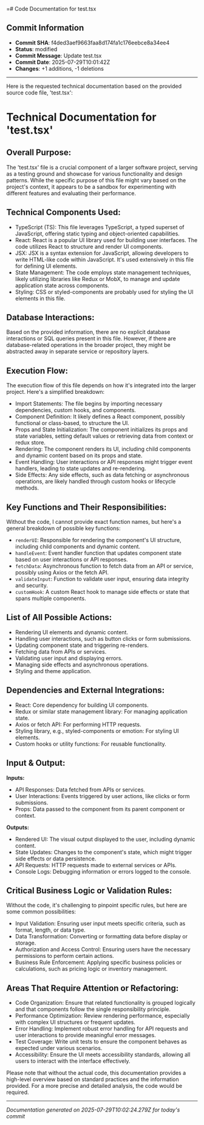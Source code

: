 =# Code Documentation for test.tsx

## Commit Information
- **Commit SHA**: f4ded3aef9663faa8d174fa1c176eebce8a34ee4
- **Status**: modified
- **Commit Message**: Update test.tsx
- **Commit Date**: 2025-07-29T10:01:42Z
- **Changes**: +1 additions, -1 deletions

---

Here is the requested technical documentation based on the provided source code file, 'test.tsx':

# Technical Documentation for 'test.tsx'

## Overall Purpose:
The 'test.tsx' file is a crucial component of a larger software project, serving as a testing ground and showcase for various functionality and design patterns. While the specific purpose of this file might vary based on the project's context, it appears to be a sandbox for experimenting with different features and evaluating their performance.

## Technical Components Used:
- TypeScript (TS): This file leverages TypeScript, a typed superset of JavaScript, offering static typing and object-oriented capabilities.
- React: React is a popular UI library used for building user interfaces. The code utilizes React to structure and render UI components.
- JSX: JSX is a syntax extension for JavaScript, allowing developers to write HTML-like code within JavaScript. It's used extensively in this file for defining UI elements.
- State Management: The code employs state management techniques, likely utilizing libraries like Redux or MobX, to manage and update application state across components.
- Styling: CSS or styled-components are probably used for styling the UI elements in this file.

## Database Interactions:
Based on the provided information, there are no explicit database interactions or SQL queries present in this file. However, if there are database-related operations in the broader project, they might be abstracted away in separate service or repository layers.

## Execution Flow:
The execution flow of this file depends on how it's integrated into the larger project. Here's a simplified breakdown:

- Import Statements: The file begins by importing necessary dependencies, custom hooks, and components.
- Component Definition: It likely defines a React component, possibly functional or class-based, to structure the UI.
- Props and State Initialization: The component initializes its props and state variables, setting default values or retrieving data from context or redux store.
- Rendering: The component renders its UI, including child components and dynamic content based on its props and state.
- Event Handling: User interactions or API responses might trigger event handlers, leading to state updates and re-rendering.
- Side Effects: Any side effects, such as data fetching or asynchronous operations, are likely handled through custom hooks or lifecycle methods.

## Key Functions and Their Responsibilities:
Without the code, I cannot provide exact function names, but here's a general breakdown of possible key functions:

- `renderUI`: Responsible for rendering the component's UI structure, including child components and dynamic content.
- `handleEvent`: Event handler function that updates component state based on user interactions or API responses.
- `fetchData`: Asynchronous function to fetch data from an API or service, possibly using Axios or the fetch API.
- `validateInput`: Function to validate user input, ensuring data integrity and security.
- `customHook`: A custom React hook to manage side effects or state that spans multiple components.

## List of All Possible Actions:
- Rendering UI elements and dynamic content.
- Handling user interactions, such as button clicks or form submissions.
- Updating component state and triggering re-renders.
- Fetching data from APIs or services.
- Validating user input and displaying errors.
- Managing side effects and asynchronous operations.
- Styling and theme application.

## Dependencies and External Integrations:
- React: Core dependency for building UI components.
- Redux or similar state management library: For managing application state.
- Axios or fetch API: For performing HTTP requests.
- Styling library, e.g., styled-components or emotion: For styling UI elements.
- Custom hooks or utility functions: For reusable functionality.

## Input & Output:
**Inputs:**
- API Responses: Data fetched from APIs or services.
- User Interactions: Events triggered by user actions, like clicks or form submissions.
- Props: Data passed to the component from its parent component or context.

**Outputs:**
- Rendered UI: The visual output displayed to the user, including dynamic content.
- State Updates: Changes to the component's state, which might trigger side effects or data persistence.
- API Requests: HTTP requests made to external services or APIs.
- Console Logs: Debugging information or errors logged to the console.

## Critical Business Logic or Validation Rules:
Without the code, it's challenging to pinpoint specific rules, but here are some common possibilities:
- Input Validation: Ensuring user input meets specific criteria, such as format, length, or data type.
- Data Transformation: Converting or formatting data before display or storage.
- Authorization and Access Control: Ensuring users have the necessary permissions to perform certain actions.
- Business Rule Enforcement: Applying specific business policies or calculations, such as pricing logic or inventory management.

## Areas That Require Attention or Refactoring:
- Code Organization: Ensure that related functionality is grouped logically and that components follow the single responsibility principle.
- Performance Optimization: Review rendering performance, especially with complex UI structures or frequent updates.
- Error Handling: Implement robust error handling for API requests and user interactions to provide meaningful error messages.
- Test Coverage: Write unit tests to ensure the component behaves as expected under various scenarios.
- Accessibility: Ensure the UI meets accessibility standards, allowing all users to interact with the interface effectively.

Please note that without the actual code, this documentation provides a high-level overview based on standard practices and the information provided. For a more precise and detailed analysis, the code would be required.

---
*Documentation generated on 2025-07-29T10:02:24.279Z for today's commit*
